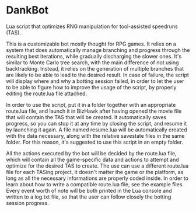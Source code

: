 # DankBot
Lua script that optimizes RNG manipulation for tool-assisted speedruns (TAS).

This is a customizable bot mostly thought for RPG games. It relies on a system that does automatically manage branching and progress through the resulting best iterations, while gradually discharging the slower ones. It's similar to Monte Carlo tree search, with the main difference of not using backtracking. Instead, it relies on the generation of multiple branches that are likely to be able to lead to the desired result. In case of failure, the script will display where and why a botting session failed, in order to let the user to be able to figure how to improve the usage of the script, by properly editing the route.lua file attached.

In order to use the script, put it in a folder together with an appropriate route.lua file, and launch it in BizHawk after having opened the movie file that will contain the TAS that will be created. It automatically saves progress, so you can stop it at any time by closing the script, and resume it by launching it again. A file named resume.lua will be automatically created with the data necessary, along with the relative savestate files in the same folder. For this reason, it's suggested to use this script in an empty folder.

All the actions executed by the bot will be decided by the route.lua file, which will contain all the game-specific data and actions to attempt and optimize for the desired TAS to create. The use can use a different route.lua file for each TASing project, it doesn't matter the game or the platform, as long as all the necessary informations are properly coded inside. In order to learn about how to write a compatible route.lua file, see the example files. Every event worth of note will be both printed in the Lua console and written to a log.txt file, so that the user can follow closely the botting session progress.
